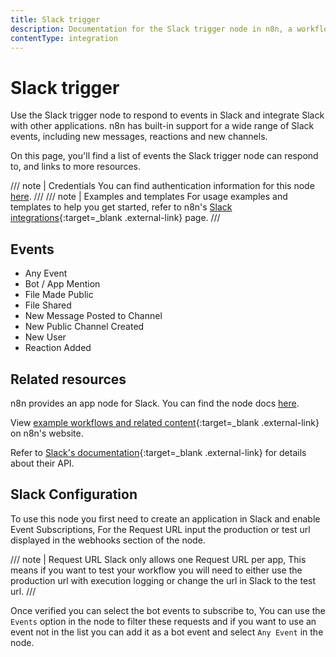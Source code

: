 ```yaml
---
title: Slack trigger
description: Documentation for the Slack trigger node in n8n, a workflow automation platform. Includes details of operations and configuration, and links to examples and credentials information.
contentType: integration
---
```

# Slack trigger

Use the Slack trigger node to respond to events in Slack and integrate Slack with other applications. n8n has built-in support for a wide range of Slack events, including new messages, reactions and new channels.

On this page, you'll find a list of events the Slack trigger node can respond to, and links to more resources.

///  note  | Credentials
You can find authentication information for this node [here](/integrations/builtin/credentials/slack/).
///
///  note  | Examples and templates
For usage examples and templates to help you get started, refer to n8n's [Slack integrations](https://n8n.io/integrations/slack-trigger/){:target=_blank .external-link} page.
///
## Events

* Any Event
* Bot / App Mention
* File Made Public
* File Shared
* New Message Posted to Channel
* New Public Channel Created
* New User
* Reaction Added

## Related resources

n8n provides an app node for Slack. You can find the node docs [here](/integrations/builtin/app-nodes/n8n-nodes-base.slack/).

View [example workflows and related content](https://n8n.io/integrations/slack-trigger/){:target=_blank .external-link} on n8n's website.

Refer to [Slack's documentation](https://api.slack.com/apis/connections/events-api){:target=_blank .external-link} for details about their API.

## Slack Configuration

To use this node you first need to create an application in Slack and enable Event Subscriptions, For the Request URL input the production or test url displayed in the webhooks section of the node.

///  note  | Request URL
Slack only allows one Request URL per app, This means if you want to test your workflow you will need to either use the production url with execution logging or change the url in Slack to the test url.
///

Once verified you can select the bot events to subscribe to, You can use the `Events` option in the node to filter these requests and if you want to use an event not in the list you can add it as a bot event and select `Any Event` in the node.


